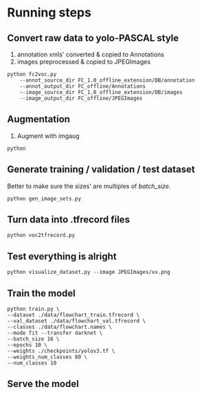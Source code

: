 # Running steps
## Convert raw data to yolo-PASCAL style 
1. annotation xmls' converted & copied to Annotations
1. images preprocessed & copied to JPEGImages
```test
python fc2voc.py 
    --annot_source_dir FC_1.0_offline_extension/DB/annotation
    --annot_output_dir FC_offline/Annotations
    --image_source_dir FC_1.0_offline_extension/DB/images
    --image_output_dir FC_offline/JPEGImages
```

## Augmentation
1. Augment with imgaug
```aug
python 
```

## Generate training / validation / test dataset
Better to make sure the sizes' are multiples of *batch_size*.
```generate sets
python gen_image_sets.py
```

## Turn data into .tfrecord files
```images/annotations --> .tfrecord
python voc2tfrecord.py
```

## Test everything is alright
```visualize
python visualize_dataset.py --image JPEGImages/xx.png
```

## Train the model
```
python train.py \
--dataset ./data/flowchart_train.tfrecord \
--val_dataset ./data/flowchart_val.tfrecord \
--classes ./data/flowchart.names \
--mode fit --transfer darknet \
--batch_size 16 \
--epochs 10 \
--weights ./checkpoints/yolov3.tf \
--weights_num_classes 80 \
--num_classes 10 
```

## Serve the model
